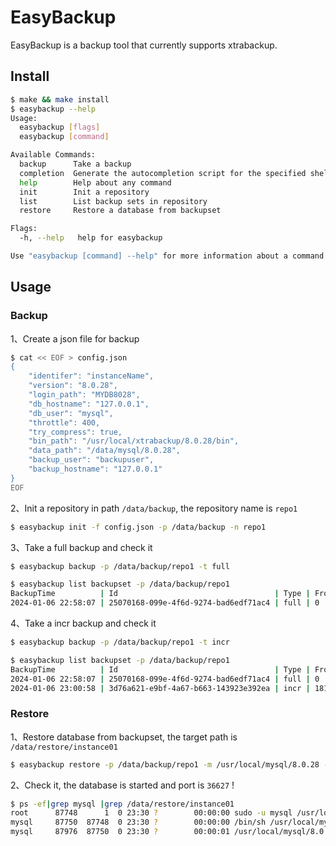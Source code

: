 # EasyBackup

EasyBackup is a backup tool that currently supports xtrabackup.


## Install
```bash
$ make && make install
$ easybackup --help          
Usage:
  easybackup [flags]
  easybackup [command]

Available Commands:
  backup      Take a backup
  completion  Generate the autocompletion script for the specified shell
  help        Help about any command
  init        Init a repository
  list        List backup sets in repository
  restore     Restore a database from backupset

Flags:
  -h, --help   help for easybackup

Use "easybackup [command] --help" for more information about a command.
```

## Usage

### Backup
1、Create a json file for backup
```bash
$ cat << EOF > config.json
{
    "identifer": "instanceName",
    "version": "8.0.28",
    "login_path": "MYDB8028",
    "db_hostname": "127.0.0.1",
    "db_user": "mysql",
    "throttle": 400, 
    "try_compress": true,
    "bin_path": "/usr/local/xtrabackup/8.0.28/bin",
    "data_path": "/data/mysql/8.0.28",
    "backup_user": "backupuser",
    "backup_hostname": "127.0.0.1"
}
EOF
```

2、Init a repository in path `/data/backup`, the repository name is `repo1`
```bash
$ easybackup init -f config.json -p /data/backup -n repo1
```

3、Take a full backup and check it
```bash
$ easybackup backup -p /data/backup/repo1 -t full
```

```bash
$ easybackup list backupset -p /data/backup/repo1
BackupTime          | Id                                   | Type | FromLSN | ToLSN    | Size(Kb)
2024-01-06 22:58:07 | 25070168-099e-4f6d-9274-bad6edf71ac4 | full | 0       | 18166699 | 3505
```

4、Take a incr backup and check it
```bash
$ easybackup backup -p /data/backup/repo1 -t incr
```

```bash
$ easybackup list backupset -p /data/backup/repo1
BackupTime          | Id                                   | Type | FromLSN  | ToLSN    | Size(Kb)
2024-01-06 22:58:07 | 25070168-099e-4f6d-9274-bad6edf71ac4 | full | 0        | 18166699 | 3505
2024-01-06 23:00:58 | 3d76a621-e9bf-4a67-b663-143923e392ea | incr | 18166699 | 18166719 | 212
```

### Restore
1、Restore database from backupset, the target path is `/data/restore/instance01`
```bash
$ easybackup restore -p /data/backup/repo1 -m /usr/local/mysql/8.0.28 -t /data/restore/instance01 -i 3d76a621-e9bf-4a67-b663-143923e392ea
```

2、Check it, the database is started and port is `36627` !
```bash
$ ps -ef|grep mysql |grep /data/restore/instance01
root      87748      1  0 23:30 ?        00:00:00 sudo -u mysql /usr/local/mysql/8.0.28/bin/mysqld_safe --defaults-file=/data/restore/instance01/my.cnf
mysql     87750  87748  0 23:30 ?        00:00:00 /bin/sh /usr/local/mysql/8.0.28/bin/mysqld_safe --defaults-file=/data/restore/instance01/my.cnf
mysql     87976  87750  0 23:30 ?        00:00:01 /usr/local/mysql/8.0.28/bin/mysqld --defaults-file=/data/restore/instance01/my.cnf --basedir=/usr/local/mysql/8.0.28 --datadir=/data/restore/instance01/25070168-099e-4f6d-9274-bad6edf71ac4 --plugin-dir=/usr/local/mysql/8.0.28/lib/plugin --log-error=/data/restore/instance01/mysql.err --pid-file=/data/restore/instance01/mysql.pid --socket=/data/restore/instance01/mysql.sock --port=36627
```
